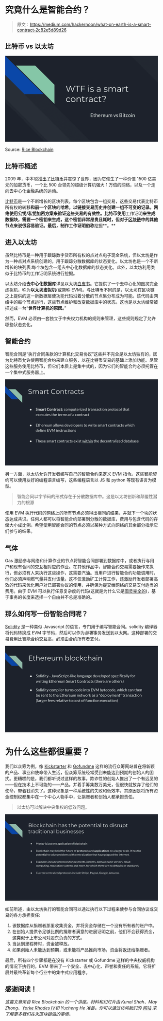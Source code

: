 # 究竟什么是智能合约？

> 原文：<https://medium.com/hackernoon/what-on-earth-is-a-smart-contract-2c82e5d89d26>

## 比特币 vs 以太坊

![](img/0fc2d0b14db9905e506f8272d5647071.png)

Source: [Rice Blockchain](http://riceblockchain.com)

## 比特币概述

2009 年，中本聪[推出了比特币](https://bitcoin.org/bitcoin.pdf)并震惊了世界，因为它催生了一种价值 1500 亿美元的加密货币，一个比 500 台领先的超级计算机强大 1 万倍的网络，以及一个走向去中心化金融系统的运动。

[比特币](https://hackernoon.com/tagged/bitcoin)是一个不断增长的区块列表，每个区块包含一组交易，这些交易代表比特币所有权的转移**和前一个区块**的**哈希，以链接交易历史并创建一组不可变的记录。网络使用公钥/私钥加密方案来验证这些交易的有效性。比特币使用**工作证明**来生成数据块，需要一个密钥来生成，这个密钥非常昂贵且耗时，但对于[区块链](https://hackernoon.com/tagged/blockchain)中的其他节点来说很容易验证。最后，制作工作证明俗称**挖掘**。**

## 进入以太坊

虽然比特币是一种用于跟踪数字货币所有权的点对点电子现金系统，但以太坊是作为一种点对点系统创建的，用于跟踪分散数据库的状态变化。以太坊也是一个不断增长的块列表:每个块包含一组去中心化数据库的状态变化。此外，以太坊利用类似于比特币的工作证明系统进行挖掘。

以太坊介绍**去中心化数据库**详见以太坊[白皮书](https://github.com/ethereum/wiki/wiki/White-Paper)。它提供了一个去中心化的图灵完全虚拟机，称为**以太坊虚拟机**(或简称 EVM)。与比特币不同的是，以太坊在区块链之上提供的这一新数据层使功能代码沿着分散的节点集分布成为可能。该代码由网络中的每个节点运行，这些节点维护和改变数据库中的状态。这也是以太坊经常被描述成一台“**世界计算机的原因。**”

然而，EVM 必须由一套独立于中央权力机构的规则来管理，这些规则规定了允许哪些状态变化。

## **智能合约**

智能合同是“执行合同条款的计算机化交易协议”这些并不完全是以太坊独有的，因为比特币允许使用智能合约来建立服务，以在比特币交易的基础上添加功能。尽管这些服务使用比特币，但它们本质上是集中式的，因为它们的智能合约必须托管在一个集中式服务器上。

![](img/443cfb1d86444bb3a9ce985ae82445ac.png)

另一方面，以太坊允许开发者编写自己的智能合约来定义 EVM 指令。这些智能契约可以使用友好的编程语言编写，这些编程语言以 JS 和 python 等现有语言为模型。

> 智能合同以字节码的形式存在于分散数据库中。这是以太坊创新和颠覆性潜力的根源

使用 EVM 执行代码的网络上的所有节点必须得出相同的结果，并就下一个块的状态达成共识。任何人都可以将智能合约部署到分散的数据库，费用与包含代码的存储大小成比例。希望使用智能合同的节点必须以某种方式向网络的其余部分指示它们参与的结果。

## 气体

Gas 激励参与网络和计算作业的节点将智能合同部署到数据库中，或者执行与用户和现有合同的交互相对应的作业。在其他作品中，智能合约交易需要操作来执行，但必须有人来执行这些操作，这需要汽油。当用户进行智能合约功能调用时，他们必须声明燃气量并支付该量。这不仅激励矿工计算工作，还激励开发者部署高效的代码来优化用户对已部署协议的使用，并确保为提交给网络的交易支付适当的费用。由于 EVM 可以执行任意复杂度的代码(这就是为什么它是[图灵完全的](https://stackoverflow.com/questions/7284/what-is-turing-complete))，基于事务的长度来选择一个自由并不总是准确的。

## 那么如何写一份智能合同呢？

[Solidity](https://github.com/ethereum/solidity) 是一种类似 Javascript 的语言，专门用于编写智能合同。solidity 编译器将代码转换成 EVM 字节码，然后可以作为*部署*事务发送到以太网。这种部署的交易费用比智能合约交互高，必须由合约所有者支付。

![](img/37bed09962287d3132d247e10fdc7adb.png)

# 为什么这些都很重要？

我们以众筹为例。像 [Kickstarter](https://www.kickstarter.com/) 和 [Gofundme](https://www.gofundme.com/) 这样的流行众筹网站旨在将新颖的产品、事业和使命带入生活，但众筹系统经常受到未能达到预期的创始人的困扰。更糟糕的是，我们都听说过这样的故事，欺诈性的创始人推出了一个有远见的——但在技术上不可能的——产品，并着手筹集数万美元，但很快就放弃了他们的使命，带着钱消失了。这种现象是一种系统性的失败和低效率，其原因是将所有资金控制权都集中在一个中心人物手中，让捐赠者和创始人都承担责任。

> 以太坊可以解决中央集权的低效问题。

![](img/7c28e7bc4aa15ffa83b3237398e4e603.png)

如前所述，由以太坊执行的智能合同可以通过执行以下过程来使参与合同协议或交易的各方承担责任:

1.  该数据库从捐赠者那里收集资金，并将资金存储在一个没有所有者的账户中。
2.  在创始人提供令足够比例的捐赠者满意的进展证明之前，他们不会获得资金，这类似于上市公司对股东负责的方式。
3.  当达到里程碑时，资金被释放。
4.  如果创始人未能达到预期，或未能将产品推向市场，资金将返还给捐赠者。

最后，所有四个步骤都是在没有 Kickstarter 或 Gofundme 这样的中央权威机构的情况下执行的。EVM 带来了一个安全、去中心化、声誉和责任的系统，它将扩展并最终革新每个行业中的集中式应用程序。

## **感谢阅读！**

*这篇文章来自 Rice Blockchain 的一个讲座。材料和幻灯片由 Kunal Shah、May Zhong、*[*Yorke Rhodes IV*](/@yorkerhodesiv)*和 Yucheng He 准备。你可以通过访问我们的* [*网站*](http://riceblockchain.com) *来了解更多我们在米区块链做的事情。*